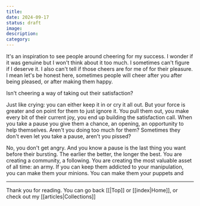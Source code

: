 ```yaml
---
title: 
date: 2024-09-17
status: draft
image: 
description: 
category:
---
```


It's an inspiration to see people around cheering for my success. 
I wonder if it was genuine but I won't think about it too much. 
I sometimes can't figure if I deserve it. I also can't tell if 
those cheers are for me of for their pleasure. I mean let's be 
honest here, sometimes people will cheer after you after being pleased, 
or after making them happy. 

Isn't cheering a way of taking out their satisfaction? 

Just like crying: you can either keep it in 
or cry it all out. But your force is greater and on point for them 
to just ignore it. You pull them out, you make every bit of their 
current joy, you end up building the satisfaction call. When you take 
a pause you give them a chance, an opening, an opportunity to help 
themselves. Aren't you doing too much for them? Sometimes they don't 
even let you take a pause, aren't you pissed?

No, you don't get angry. And you know a pause is the last thing you 
want before their bursting. The earlier the better, the longer the best. 
You are creating a community, a following. You are creating the most 
valuable asset of all time: an army. If you can keep them addicted to 
your manipulation, you can make them your minions. You can make them 
your puppets and   

















---
Thank you for reading. You can go back [[|Top]] or [[index|Home]], or check out my [[articles|Collections]]